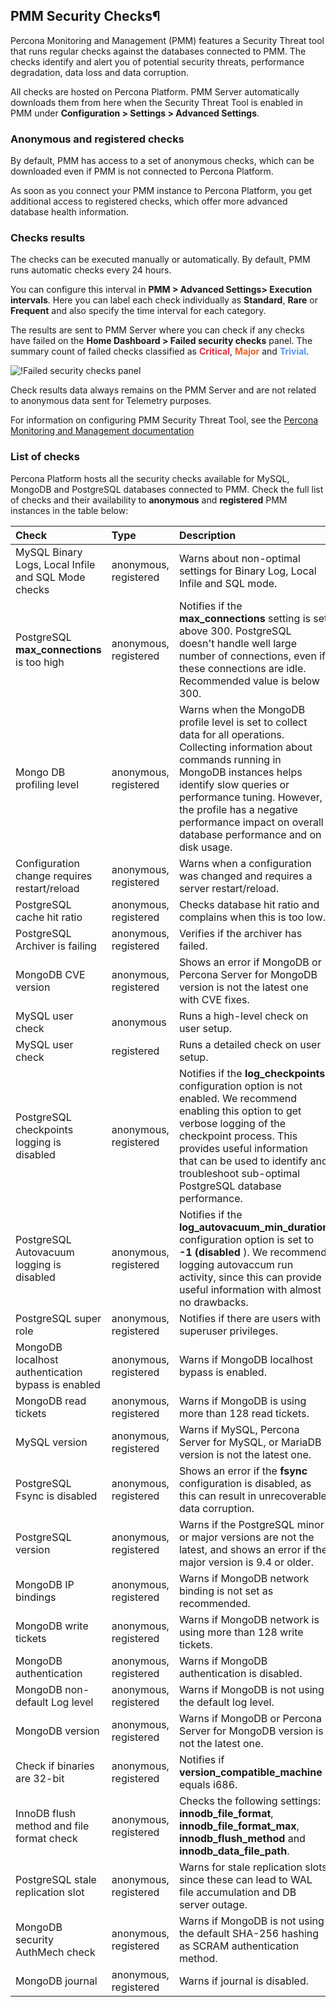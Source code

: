 ## PMM Security Checks¶

Percona Monitoring and Management (PMM) features a Security Threat tool that runs regular checks against the databases connected to PMM. The checks identify and alert you of potential security threats, performance degradation, data loss and data corruption. 

All checks are hosted on Percona Platform. PMM Server automatically downloads them from here when the Security Threat Tool is enabled in PMM under **Configuration > Settings > Advanced Settings**. 

### Anonymous and registered checks
By default, PMM has access to a set of anonymous checks, which can be
downloaded even if PMM is not connected to Percona Platform. 

As soon as you connect your PMM instance to Percona Platform, you get additional access to registered checks, which offer more advanced database health information.
​

### Checks results

The checks can be executed manually or automatically. By default, PMM runs automatic checks every 24 hours. 

You can configure this interval in **PMM > Advanced Settings> Execution intervals**. Here you can label each check individually as **Standard**, **Rare** or **Frequent** and also specify the time interval for each category.

The results are sent to PMM Server where you can check if any checks have failed on the **Home Dashboard > Failed security checks** panel. The summary count of failed checks classified as <b style="color:#e02f44;">Critical</b>, <b style="color:#e36526;">Major</b> and <b style="color:#5794f2;">Trivial</b>.

![!Failed security checks panel](../_images/Failed_Security_Checks.jpg)

Check results data always remains on the PMM Server and are not related to anonymous data sent for Telemetry purposes.

For information on configuring PMM Security Threat Tool, see the [Percona Monitoring and Management documentation](https://www.percona.com/doc/percona-monitoring-and-management/2.x/using/security-threat-tool.html)

### List of checks 

Percona Platform hosts all the security checks available for MySQL, MongoDB and PostgreSQL databases connected to PMM. Check the full list of checks and their availability to **anonymous** and **registered** PMM instances in the table below: 

|Check      | Type |  Description
| :----------| :----------- |:----------- |
|MySQL Binary Logs, Local Infile and SQL Mode checks|anonymous, registered | Warns about non-optimal settings for Binary Log, Local Infile and SQL mode.|
|PostgreSQL **max_connections** is too high| anonymous, registered    |  Notifies if the **max_connections** setting is set above 300. PostgreSQL doesn't handle well large number of connections, even if these connections are idle. Recommended value is below 300. |
|Mongo DB profiling level|anonymous, registered |Warns when the MongoDB profile level is set to collect  data for all operations. Collecting information about commands running in MongoDB instances helps identify slow queries or performance tuning. However, the profile has a negative performance impact on overall database performance and on disk usage. 
|Configuration change requires restart/reload|   anonymous, registered   | Warns when a configuration was changed and requires a server restart/reload. |
|PostgreSQL cache hit ratio| anonymous, registered   |   Checks database hit ratio and complains when this is too low.|
|PostgreSQL Archiver is failing| anonymous, registered| Verifies if the archiver has failed. |
|MongoDB CVE version | anonymous, registered  |Shows an error if MongoDB or Percona Server for MongoDB version is not the latest one with CVE fixes. |
|MySQL user check| anonymous|Runs a high-level check on user setup. |
|MySQL user check| registered |Runs a detailed check on user setup. |
|PostgreSQL checkpoints logging is disabled |anonymous, registered  |Notifies if the **log_checkpoints** configuration option is not enabled. We recommend enabling this option to get verbose logging of the checkpoint process. This provides useful information that can be used to identify and troubleshoot sub-optimal PostgreSQL database performance.|
|PostgreSQL Autovacuum logging is disabled | anonymous, registered | Notifies if the **log_autovacuum_min_duration** configuration option is set to **-1 (disabled** ). We recommend logging autovaccum run activity, since this can provide useful information with almost no drawbacks.|
|PostgreSQL super role |anonymous, registered  |Notifies if there are users with superuser privileges.|
|MongoDB localhost authentication bypass is enabled | anonymous, registered  |Warns if MongoDB localhost bypass is enabled. |
|MongoDB read tickets | anonymous, registered  |Warns if MongoDB is using more than 128 read tickets. |
|MySQL version | anonymous, registered  |Warns if MySQL, Percona Server for MySQL, or MariaDB version is not the latest one. |
|PostgreSQL Fsync is disabled| anonymous, registered |Shows an error if the **fsync** configuration is disabled, as this can result in unrecoverable data corruption. |
|PostgreSQL version | anonymous, registered  |Warns if the PostgreSQL minor or major versions are not the latest, and shows an error if the major version is 9.4 or older.  |
|MongoDB IP bindings| anonymous, registered  |Warns if MongoDB network binding is not set as recommended.|
|MongoDB write tickets | anonymous, registered  |Warns if MongoDB network is using more than 128 write tickets. 
|MongoDB authentication | anonymous, registered |Warns if MongoDB authentication is disabled. |
|MongoDB non-default Log level | anonymous, registered  |Warns if MongoDB is not using the default log level. |
|MongoDB version | anonymous, registered  |Warns if MongoDB or Percona Server for MongoDB version is not the latest one. |
|Check if binaries are 32-bit| anonymous, registered  |Notifies if **version_compatible_machine** equals i686.|
|InnoDB flush method and file format check| anonymous, registered  |Checks the following settings: **innodb_file_format**, **innodb_file_format_max**, **innodb_flush_method** and **innodb_data_file_path**.  |
|PostgreSQL stale replication slot| anonymous, registered  |Warns for stale replication slots since these can lead to WAL file accumulation and DB server outage.|
|MongoDB security AuthMech check| anonymous, registered  |Warns if MongoDB is not using the default SHA-256 hashing as SCRAM authentication method.
|MongoDB journal| anonymous, registered  |Warns if journal is disabled.|  
